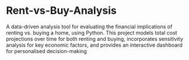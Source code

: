 # Rent-vs-Buy-Analysis
A data-driven analysis tool for evaluating the financial implications of renting vs. buying a home, using Python. This project models total cost projections over time for both renting and buying, incorporates sensitivity analysis for key economic factors, and provides an interactive dashboard for personalised decision-making
